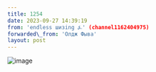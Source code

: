 ```yaml
---
title: 1254
date: 2023-09-27 14:39:19
from: 'endless шизing ⍼' (channel1162404975)
forwarded\_from: 'Олдж Фыва'
layout: post
---
```


![image](photos/photo_172@27-09-2023_14-39-19.jpg)


